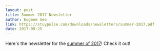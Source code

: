```yaml
---
layout: post
title: Summer 2017 Newsletter
author: Eugene Seo
link: https://stuypulse.com/downloads/newsletters/summer-2017.pdf
date: 2017-09-25
---
```

Here's the newsletter for the [summer of 2017](/downloads/newsletters/summer-2017.pdf)!
Check it out!

